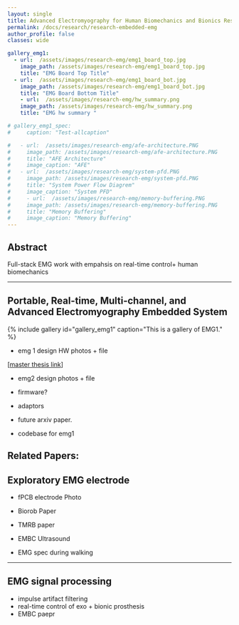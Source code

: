 ```yaml
---
layout: single
title: Advanced Electromyography for Human Biomechanics and Bionics Research
permalink: /docs/research/research-embedded-emg
author_profile: false
classes: wide

gallery_emg1:
  - url:  /assets/images/research-emg/emg1_board_top.jpg
    image_path: /assets/images/research-emg/emg1_board_top.jpg
    title: "EMG Board Top Title"
  - url:  /assets/images/research-emg/emg1_board_bot.jpg
    image_path: /assets/images/research-emg/emg1_board_bot.jpg
    title: "EMG Board Bottom Title"
    - url:  /assets/images/research-emg/hw_summary.png
    image_path: /assets/images/research-emg/hw_summary.png
    title: "EMG hw summary "

# gallery_emg1_spec:
#     caption: "Test-allcaption"

#   - url:  /assets/images/research-emg/afe-architecture.PNG
#     image_path: /assets/images/research-emg/afe-architecture.PNG
#     title: "AFE Architecture"
#     image_caption: "AFE"
#   - url:  /assets/images/research-emg/system-pfd.PNG
#     image_path: /assets/images/research-emg/system-pfd.PNG
#     title: "System Power Flow Diagrem"
#     image_caption: "System PFD"
#     - url:  /assets/images/research-emg/memory-buffering.PNG
#     image_path: /assets/images/research-emg/memory-buffering.PNG
#     title: "Memory Buffering"
#     image_caption: "Memory Buffering"
---
```


## Abstract

Full-stack EMG work with empahsis on real-time control+ human biomechanics

---

## Portable, Real-time, Multi-channel, and Advanced Electromyography Embedded System

{% include gallery id="gallery_emg1" caption="This is a gallery of EMG1." %}

<!-- {% include gallery id="gallery_emg1_spec" layout="half" caption="This is a half gallery of EMG1 ." %} -->

- emg 1 design HW photos + file

\[[master thesis link](https://dspace.mit.edu/handle/1721.1/124074)\]


- emg2 design photos + file
- firmware?
- adaptors

- future arxiv paper.
- codebase for emg1

Related Papers: 
---

## Exploratory EMG electrode

- fPCB electrode Photo
- Biorob Paper
- TMRB paper 
- EMBC Ultrasound

- EMG spec during walking

---

## EMG signal processing 

- impulse artifact filtering
- real-time control of exo + bionic prosthesis
- EMBC paepr 

